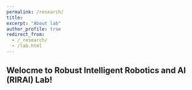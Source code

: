```yaml
---
permalink: /research/
title:
excerpt: "About lab"
author_profile: true
redirect_from: 
  - /_research/
  - /lab.html
---
```



Welocme to Robust Intelligent Robotics and AI (RIRAI) Lab!
---
